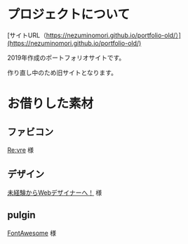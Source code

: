 # プロジェクトについて
[サイトURL（https://nezuminomori.github.io/portfolio-old/）](https://nezuminomori.github.io/portfolio-old/)

2019年作成のポートフォリオサイトです。

作り直し中のため旧サイトとなります。


# お借りした素材
## ファビコン
[Re:vre](https://nx.myafi.net/icon/wideuse/favicon.html) 様


## デザイン
[未経験からWebデザイナーへ！](https://webdesigner-go.com/template/portfolio-02/)  様


## pulgin
[FontAwesome](https://fontawesome.com/)  様
